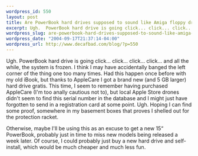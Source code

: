 ```yaml
--- 
wordpress_id: 550
layout: post
title: Are PowerBook hard drives supposed to sound like Amiga floppy drives?
excerpt: Ugh.  PowerBook hard drive is going click... click... click... click... and all the while, the system is frozen.  I think I may have accidentally banged the left corner of the thing one too many times.
wordpress_slug: are-powerbook-hard-drives-supposed-to-sound-like-amiga-floppy-drives
wordpress_date: "2004-09-17T21:37:14-04:00"
wordpress_url: http://www.decafbad.com/blog/?p=550
---
```

Ugh.  PowerBook hard drive is going click... click... click... click... and all the while, the system is frozen.  I think I may have accidentally banged the left corner of the thing one too many times.  Had this happen once before with my old iBook, but thanks to AppleCare I got a brand new (and 5 GB larger) hard drive gratis.  This time, I seem to remember having purchased AppleCare (I'm too anally cautious not to), but local Apple Store drones didn't seem to find this serial number in the database and I might just have forgotten to send in a registration card at some point.  Ugh.  Hoping I can find some proof, somewhere in my basement boxes that proves I shelled out for the protection racket.

Otherwise, maybe I'll be using this as an excuse to get a new 15&#8220; PowerBook, probably just in time to miss new models being released a week later.  Of course, I could probably just buy a new hard drive and self-install, which would be much cheaper and much less fun.
